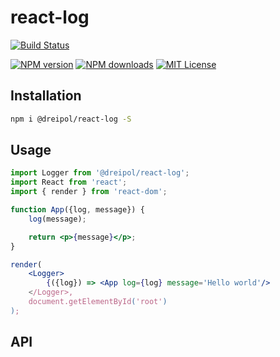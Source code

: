 # react-log

[![Build Status][circleci-image]][circleci-url]

[![NPM version][npm-version-image]][npm-url]
[![NPM downloads][npm-downloads-image]][npm-url]
[![MIT License][license-image]][license-url]

## Installation

```bash
npm i @dreipol/react-log -S
```


## Usage

```jsx
import Logger from '@dreipol/react-log';
import React from 'react';
import { render } from 'react-dom';

function App({log, message}) {
    log(message);

    return <p>{message}</p>;
}

render(
    <Logger>
        {({log}) => <App log={log} message='Hello world'/>
    </Logger>,
    document.getElementById('root')
);
```

[circleci-image]:https://circleci.com/gh/dreipol/react-log/tree/master.svg?style=svg&circle-token=4fbc94f02a84443a9d0906866b3b858a0f45535c
[circleci-url]:https://circleci.com/gh/dreipol/react-log/tree/master

[license-image]:http://img.shields.io/badge/license-MIT-000000.svg?style=flat-square
[license-url]:LICENSE

[npm-version-image]:http://img.shields.io/npm/v/@dreipol/react-log.svg?style=flat-square
[npm-downloads-image]:http://img.shields.io/npm/dm/@dreipol/react-log.svg?style=flat-square
[npm-url]:https://npmjs.org/package/@dreipol/react-log

## API



